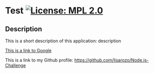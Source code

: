# Test [![License: MPL 2.0](https://img.shields.io/badge/License-MPL%202.0-brightgreen.svg)](https://opensource.org/licenses/MPL-2.0)
  ## Description

  This is a short description of this application: description
      
  [This is a link to Google](https://www.google.com)
  
  This is a link to my Github profile:  https://github.com/lisarozo/Node.js-Challenge

  